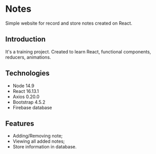 # Notes

Simple website for record and store notes created on React.

## Introduction

It's a training project. Created to learn React, functional components, reducers, animations.

## Technologies

* Node 14.9
* React 16.13.1
* Axios 0.20.0
* Bootstrap 4.5.2
* Firebase database

## Features

* Adding/Removing note;
* Viewing all added notes;
* Store information in database.